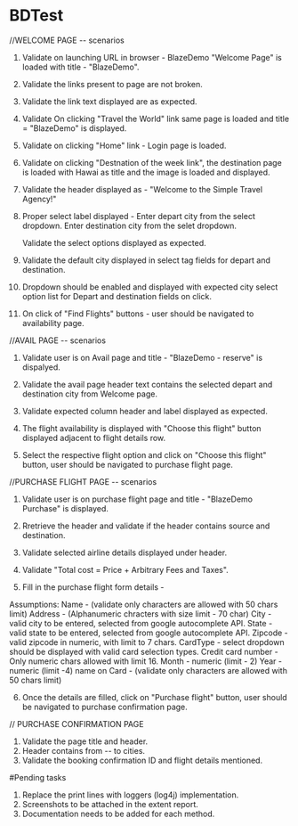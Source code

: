 # BDTest

//WELCOME PAGE -- scenarios

1. Validate on launching URL in browser - BlazeDemo "Welcome Page" is loaded with title - "BlazeDemo".

2. Validate the links present to page are not broken.

3. Validate the link text displayed are as expected.

4. Validate On clicking "Travel the World" link same page is loaded and title = "BlazeDemo" is displayed.

5. Validate on clicking "Home" link - Login page is loaded.

6. Validate on clicking "Destnation of the week link", the destination page is loaded with Hawai as title and the image is loaded and displayed.

7. Validate the header displayed as - "Welcome to the Simple Travel Agency!"

8. Proper select label displayed -
	Enter depart city from the select dropdown.
	Enter destination city from the selet dropdown.

	Validate the select options displayed as expected.

9. Validate the default city displayed in select tag fields for depart and destination.

10. Dropdown should be enabled and displayed with expected city select option list for Depart and destination fields on click.

11. On click of "Find Flights" buttons - user should be navigated to availability page.



//AVAIL PAGE -- scenarios

1. Validate user is on Avail page and title - "BlazeDemo - reserve" is dispalyed.

2. Validate the avail page header text contains the selected depart and destination city from Welcome page.

3. Validate expected column header and label displayed as expected.

4. The flight availability is displayed with "Choose this flight" button displayed adjacent to flight details row.

5. Select the respective flight option and click on "Choose this flight" button, user should be navigated to purchase flight page.



//PURCHASE FLIGHT PAGE -- scenarios

1. Validate user is on purchase flight page and title - "BlazeDemo Purchase" is displayed.

2. Rretrieve the header and validate if the header contains source and destination.

3. Validate selected airline details displayed under header.

4. Validate "Total cost = Price + Arbitrary Fees and Taxes".

5. Fill in the purchase flight form details -
 
 Assumptions:
 	Name - (validate only characters are allowed with 50 chars limit)
 	Address - (Alphanumeric chracters with size limit - 70 char)
 	City - valid city to be entered, selected from google autocomplete API.
 	State - valid state to be entered, selected from google autocomplete API.
 	Zipcode - valid zipcode in numeric, with limit to 7 chars.
 	CardType - select dropdown should be displayed with valid card selection types.
 	Credit card number - Only numeric chars allowed with limit 16.
 	Month - numeric (limit - 2)
 	Year - numeric (limit -4)
 	name on Card - (validate only characters are allowed with 50 chars limit)

 6. Once the details are filled, click on "Purchase flight" button, user should be navigated to purchase confirmation page.


 // PURCHASE CONFIRMATION PAGE

 1. Validate the page title and header.
 2. Header contains from -- to cities.
 3. Validate the booking confirmation ID and flight details mentioned.
 

#Pending tasks

1. Replace the print lines with loggers (log4j) implementation.
2. Screenshots to be attached in the extent report.
3. Documentation needs to be added for each method.







